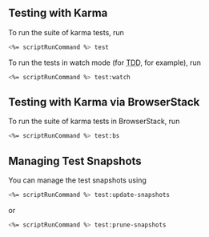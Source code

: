 ## Testing with Karma
To run the suite of karma tests, run
```bash
<%= scriptRunCommand %> test
```

To run the tests in watch mode (for <abbr title="test driven development">TDD</abbr>, for example), run

```bash
<%= scriptRunCommand %> test:watch
```

## Testing with Karma via BrowserStack
To run the suite of karma tests in BrowserStack, run
```bash
<%= scriptRunCommand %> test:bs
```

## Managing Test Snapshots
You can manage the test snapshots using
```bash
<%= scriptRunCommand %> test:update-snapshots
```
or
```bash
<%= scriptRunCommand %> test:prune-snapshots
```
